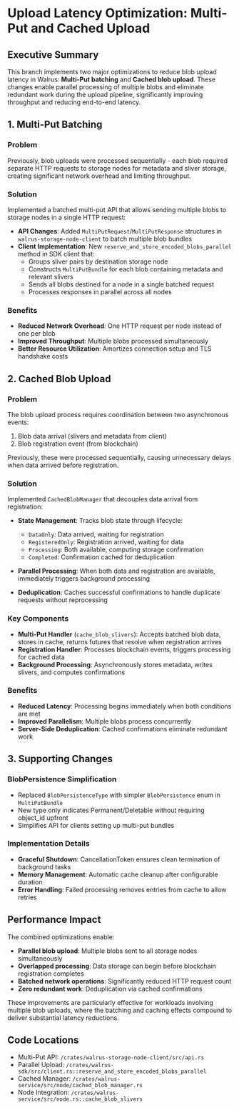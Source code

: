 # Upload Latency Optimization: Multi-Put and Cached Upload

## Executive Summary
This branch implements two major optimizations to reduce blob upload latency in Walrus: **Multi-Put batching** and **Cached blob upload**. These changes enable parallel processing of multiple blobs and eliminate redundant work during the upload pipeline, significantly improving throughput and reducing end-to-end latency.

## 1. Multi-Put Batching

### Problem
Previously, blob uploads were processed sequentially - each blob required separate HTTP requests to storage nodes for metadata and sliver storage, creating significant network overhead and limiting throughput.

### Solution
Implemented a batched multi-put API that allows sending multiple blobs to storage nodes in a single HTTP request:

- **API Changes**: Added `MultiPutRequest`/`MultiPutResponse` structures in `walrus-storage-node-client` to batch multiple blob bundles
- **Client Implementation**: New `reserve_and_store_encoded_blobs_parallel` method in SDK client that:
  - Groups sliver pairs by destination storage node
  - Constructs `MultiPutBundle` for each blob containing metadata and relevant slivers
  - Sends all blobs destined for a node in a single batched request
  - Processes responses in parallel across all nodes

### Benefits
- **Reduced Network Overhead**: One HTTP request per node instead of one per blob
- **Improved Throughput**: Multiple blobs processed simultaneously
- **Better Resource Utilization**: Amortizes connection setup and TLS handshake costs

## 2. Cached Blob Upload

### Problem
The blob upload process requires coordination between two asynchronous events:
1. Blob data arrival (slivers and metadata from client)
2. Blob registration event (from blockchain)

Previously, these were processed sequentially, causing unnecessary delays when data arrived before registration.

### Solution
Implemented `CachedBlobManager` that decouples data arrival from registration:

- **State Management**: Tracks blob state through lifecycle:
  - `DataOnly`: Data arrived, waiting for registration
  - `RegisteredOnly`: Registration arrived, waiting for data
  - `Processing`: Both available, computing storage confirmation
  - `Completed`: Confirmation cached for deduplication

- **Parallel Processing**: When both data and registration are available, immediately triggers background processing
- **Deduplication**: Caches successful confirmations to handle duplicate requests without reprocessing

### Key Components
- **Multi-Put Handler** (`cache_blob_slivers`): Accepts batched blob data, stores in cache, returns futures that resolve when registration arrives
- **Registration Handler**: Processes blockchain events, triggers processing for cached data
- **Background Processing**: Asynchronously stores metadata, writes slivers, and computes confirmations

### Benefits
- **Reduced Latency**: Processing begins immediately when both conditions are met
- **Improved Parallelism**: Multiple blobs process concurrently
- **Server-Side Deduplication**: Cached confirmations eliminate redundant work

## 3. Supporting Changes

### BlobPersistence Simplification
- Replaced `BlobPersistenceType` with simpler `BlobPersistence` enum in `MultiPutBundle`
- New type only indicates Permanent/Deletable without requiring object_id upfront
- Simplifies API for clients setting up multi-put bundles

### Implementation Details
- **Graceful Shutdown**: CancellationToken ensures clean termination of background tasks
- **Memory Management**: Automatic cache cleanup after configurable duration
- **Error Handling**: Failed processing removes entries from cache to allow retries

## Performance Impact

The combined optimizations enable:
- **Parallel blob upload**: Multiple blobs sent to all storage nodes simultaneously
- **Overlapped processing**: Data storage can begin before blockchain registration completes
- **Batched network operations**: Significantly reduced HTTP request count
- **Zero redundant work**: Deduplication via cached confirmations

These improvements are particularly effective for workloads involving multiple blob uploads, where the batching and caching effects compound to deliver substantial latency reductions.

## Code Locations
- Multi-Put API: `/crates/walrus-storage-node-client/src/api.rs`
- Parallel Upload: `/crates/walrus-sdk/src/client.rs::reserve_and_store_encoded_blobs_parallel`
- Cached Manager: `/crates/walrus-service/src/node/cached_blob_manager.rs`
- Node Integration: `/crates/walrus-service/src/node.rs::cache_blob_slivers`
